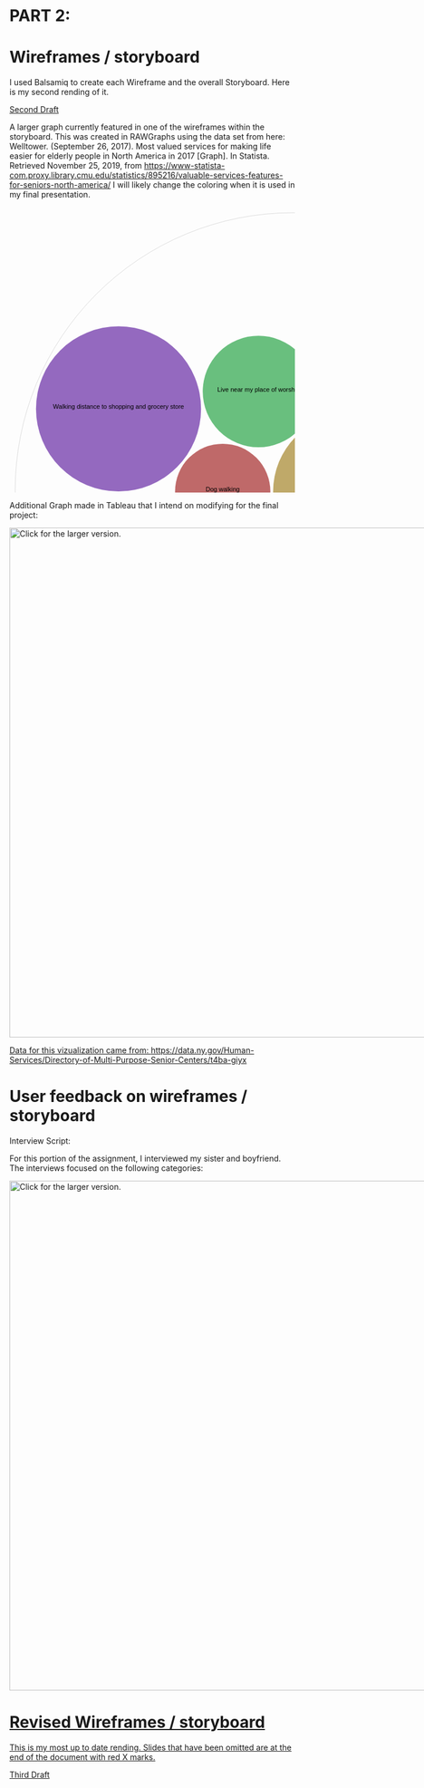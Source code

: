 # PART 2:
# Wireframes / storyboard
I used Balsamiq to create each Wireframe and the overall Storyboard. Here is my second rending of it. 

<a href="https://drive.google.com/file/d/1X9qInx29bvd1ezKmUGQ4NnP-LtFDQ7ST/view" target="_blank">Second Draft</a>


A larger graph currently featured in one of the wireframes within the storyboard. This was created in RAWGraphs using the data set from here: Welltower. (September 26, 2017). Most valued services for making life easier for elderly people in North America in 2017 [Graph]. In Statista. Retrieved November 25, 2019, from https://www-statista-com.proxy.library.cmu.edu/statistics/895216/valuable-services-features-for-seniors-north-america/ I will likely change the coloring when it is used in my final presentation.

<svg width="1000" height="1000" xmlns="http://www.w3.org/2000/svg"><g transform="translate(10,10)"><g><circle class="node node--root" transform="translate(490,490)" r="490" style="fill-opacity: 0; stroke: rgb(221, 221, 221); stroke-opacity: 1;"></circle><circle class="node node--leaf" transform="translate(366.51252291388613,492.0883853807344)" r="84.134678226239" style="fill: rgb(191, 105, 105); fill-opacity: 1; stroke: rgb(221, 221, 221); stroke-opacity: 0;"></circle><circle class="node node--leaf" transform="translate(592.0156942353866,492.0883853807344)" r="136.48447068239915" style="fill: rgb(191, 169, 105); fill-opacity: 1; stroke: rgb(221, 221, 221); stroke-opacity: 0;"></circle><circle class="node node--leaf" transform="translate(418.3971596766742,722.3317275636512)" r="146.99827364784736" style="fill: rgb(148, 191, 105); fill-opacity: 1; stroke: rgb(221, 221, 221); stroke-opacity: 0;"></circle><circle class="node node--leaf" transform="translate(429.67435870256594,315.61181255771464)" r="98.42035146999032" style="fill: rgb(105, 191, 126); fill-opacity: 1; stroke: rgb(221, 221, 221); stroke-opacity: 0;"></circle><circle class="node node--leaf" transform="translate(712.1245880402608,750.0077894050669)" r="143.14612048951986" style="fill: rgb(105, 191, 191); fill-opacity: 1; stroke: rgb(221, 221, 221); stroke-opacity: 0;"></circle><circle class="node node--leaf" transform="translate(661.5019945238405,205.8292774366543)" r="153.20343837261905" style="fill: rgb(105, 126, 191); fill-opacity: 1; stroke: rgb(221, 221, 221); stroke-opacity: 0;"></circle><circle class="node node--leaf" transform="translate(182.54046752094325,346.2832410571038)" r="145.72553736630488" style="fill: rgb(148, 105, 191); fill-opacity: 1; stroke: rgb(221, 221, 221); stroke-opacity: 0;"></circle><circle class="node node--leaf" transform="translate(169.46237824929443,615.5598058659009)" r="118.98440301344351" style="fill: rgb(191, 105, 169); fill-opacity: 1; stroke: rgb(221, 221, 221); stroke-opacity: 0;"></circle></g><g><text text-anchor="middle" transform="translate(490,490)" style="font-size: 11px; font-family: Arial, Helvetica;"></text><text text-anchor="middle" transform="translate(366.51252291388613,492.0883853807344)" style="font-size: 11px; font-family: Arial, Helvetica;">Dog walking</text><text text-anchor="middle" transform="translate(592.0156942353866,492.0883853807344)" style="font-size: 11px; font-family: Arial, Helvetica;">Handyman services/home repair</text><text text-anchor="middle" transform="translate(418.3971596766742,722.3317275636512)" style="font-size: 11px; font-family: Arial, Helvetica;">House cleaning services for your home</text><text text-anchor="middle" transform="translate(429.67435870256594,315.61181255771464)" style="font-size: 11px; font-family: Arial, Helvetica;">Live near my place of worship</text><text text-anchor="middle" transform="translate(712.1245880402608,750.0077894050669)" style="font-size: 11px; font-family: Arial, Helvetica;">Shopping/groceries ordered and delivered to your home</text><text text-anchor="middle" transform="translate(661.5019945238405,205.8292774366543)" style="font-size: 11px; font-family: Arial, Helvetica;">Transportation to and from events/activities</text><text text-anchor="middle" transform="translate(182.54046752094325,346.2832410571038)" style="font-size: 11px; font-family: Arial, Helvetica;">Walking distance to shopping and grocery store</text><text text-anchor="middle" transform="translate(169.46237824929443,615.5598058659009)" style="font-size: 11px; font-family: Arial, Helvetica;">Yard work or lawn mowing services</text></g></g></svg>

Additional Graph made in Tableau that I intend on modifying for the final project: 

<a href="https://drive.google.com/uc?export=view&id=1z-U9MtFigcDrRqzulkpN7DnWMLlFNHF7"><img src="https://drive.google.com/uc?export=view&id=1z-U9MtFigcDrRqzulkpN7DnWMLlFNHF7" style="width: 900px; max-width: 400%; height: auto" title="Click for the larger version." />

Data for this vizualization came from: https://data.ny.gov/Human-Services/Directory-of-Multi-Purpose-Senior-Centers/t4ba-giyx
# User feedback on wireframes / storyboard

Interview Script: 

For this portion of the assignment, I interviewed my sister and boyfriend. The interviews focused on the following categories: 

<a href="https://drive.google.com/uc?export=view&id=1EEKdTp6PBNV18LTfXC3Z7J8-3mPLVYpA"><img src="https://drive.google.com/uc?export=view&id=1EEKdTp6PBNV18LTfXC3Z7J8-3mPLVYpA" style="width: 900px; max-width: 400%; height: auto" title="Click for the larger version." />

# Revised Wireframes / storyboard
This is my most up to date rending. Slides that have been omitted are at the end of the document with red X marks. 

<a href="https://drive.google.com/file/d/1JxbDNvtMhDgrKKmpOd5FwcYw_W_30qMe/view" target="_blank">Third Draft</a>

